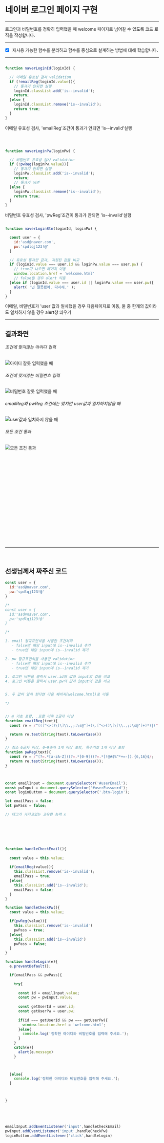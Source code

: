 # 네이버 로그인 페이지 구현


---

로그인과 비밀번호를 정확히 입력했을 때 welcome 페이지로 넘어갈 수 있도록 코드 로직을 작성합니다.


---
- [x] 재사용 가능한 함수를 분리하고 함수를 중심으로 설계하는 방법에 대해 학습합니다.


---

```js

function naverLoginId(loginId) {

  // 이메일 유효성 검사 validation
  if (!emailReg(loginId.value)){
    // 통과가 안되면 실행
    loginId.classList.add('is--invalid');
    return;
  }else {
    loginId.classList.remove('is--invalid');
    return true;
  }
}
```
이메일 유효성 검사, 'emailReg'조건이 통과가 안되면 'is--invalid'실행

</br>

```js

function naverLoginPw(loginPw) {

  // 비밀번호 유효성 검사 validation
  if (!pwReg(loginPw.value)){
    // 통과가 안되면 실행
    loginPw.classList.add('is--invalid');
    return;
    // 통과가 되면 
  }else {
    loginPw.classList.remove('is--invalid');
    return true;
  }
}
```
비밀번호 유효성 검사, 'pwReg'조건이 통과가 안되면 'is--invalid'실행
</br>

```js

function naverLoginBtn(loginId, loginPw) {

  const user = {
    id:'asd@naver.com',
    pw:'spdlqj123!@'
  }

  // 유효성 통과한 값과, 지정된 값을 비교
  if (loginId.value === user.id && loginPw.value === user.pw) {
    // true가 나오면 페이지 이동
    window.location.href = 'welcome.html'
    // false일 경우 alert 띄움
  }else if (loginId.value === user.id || loginPw.value === user.pw){
    alert( '넌 잘못됐어. 다시해.' );
  }
}
```
이메일, 비밀번호가 'user'값과 일치했을 경우 다음페이지로 이동,
둘 중 한개의 값이라도 일치하지 않을 경우 alert창 띄우기
</br>

---

<!-- Quote -->
## 결과화면

<!-- Image -->
###### 조건에 맞지않는 아이디 입력
![아이디 잘못 입력했을 때](./images/homework/js-mission01-01.png)

###### 조건에 맞지않는 비밀번호 입력
![비밀번호 잘못 입력했을 때](./images/homework/js-mission01-02.png)

###### emailReg와 pwReg 조건에는 맞지만 user값과 일치하지않을 때
![user값과 일치하지 않을 때](./images/homework/js-mission01-03.png)

###### 모든 조건 통과
![모든 조건 통과](./images/homework/js-mission01-04.png)





</br>
</br>
</br>
</br>
</br>
</br>
</br>
</br>
</br>
</br>
</br>
</br>
</br>
</br>
</br>
</br>
</br>

---

</br>





## 선생님께서 짜주신 코드

```js
const user = {
  id:'asd@naver.com',
  pw:'spdlqj123!@'
}

/*
const user = {
  id:'asd@naver.com',
  pw:'spdlqj123!@'
}

/*

1. email 정규표현식을 사용한 조건처리 
   - false면 해당 input에 is--invalid 추가
   - true면 해당 input에 is--invalid 제거

2. pw 정규표현식을 사용한 validation
   - false면 해당 input에 is--invalid 추가
   - true면 해당 input에 is--invalid 제거

3. 로그인 버튼을 클릭시 user.id의 값과 input의 값을 비교
4. 로그인 버튼을 클릭시 user.pw의 값과 input의 값을 비교


5. 두 값이 일치 한다면 다음 페이지(welcome.html)로 이동

*/


// @ 기호 포함, .포함 이후 2글자 이상
function emailReg(text){
  const re = /^(([^<>()\[\]\\.,;:\s@"]+(\.[^<>()\[\]\\.,;:\s@"]+)*)|(".+"))@((\[[0-9]{1,3}\.[0-9]{1,3}\.[0-9]{1,3}\.[0-9]{1,3}\])|(([a-zA-Z\-0-9]+\.)+[a-zA-Z]{2,}))$/;

  return re.test(String(text).toLowerCase())
}

// 최소 6글자 이상, 0~9숫자 1개 이상 포함, 특수기호 1개 이상 포함
function pwReg(text){
  const re = /^(?=.*[a-zA-Z])(?=.*[0-9])(?=.*[!@#$%^*+=-]).{6,16}$/;
  return re.test(String(text).toLowerCase());
}



const emailInput = document.querySelector('#userEmail');
const pwInput = document.querySelector('#userPassword');
const loginButton = document.querySelector('.btn-login');

let emailPass = false;
let pwPass = false;

// 태그가 가지고있는 고유한 능력 x 







function handleCheckEmail(){
  
  const value = this.value;
  
  if(emailReg(value)){
    this.classList.remove('is--invalid');
    emailPass = true;
  }else{
    this.classList.add('is--invalid');
    emailPass = false;
  }
}

function handleCheckPw(){
  const value = this.value;

  if(pwReg(value)){
    this.classList.remove('is--invalid')
    pwPass = true;
  }else{
    this.classList.add('is--invalid')
    pwPass = false;
  }
}

function handleLogin(e){
  e.preventDefault();

  if(emailPass && pwPass){

    try{
      
      const id = emailInput.value;
      const pw = pwInput.value;
      
      const getUserId = user.id;
      const getUserPw = user.pw;
  
      if(id === getUserId && pw === getUserPw){
        window.location.href = 'welcome.html';
      }else{
        console.log('정확한 아이디와 비밀번호를 입력해 주세요.');  
      }
    }
    catch(e){
      alert(e.message)
    }
 


  }else{
    console.log('정확한 아이디와 비밀번호를 입력해 주세요.');
  }



}





emailInput.addEventListener('input',handleCheckEmail)
pwInput.addEventListener('input',handleCheckPw)
loginButton.addEventListener('click',handleLogin)

```

